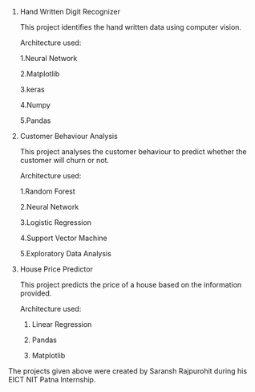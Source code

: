 1. Hand Written Digit Recognizer 

   This project identifies the hand written data using computer vision.

   Architecture used:

    1.Neural Network

    2.Matplotlib

    3.keras

    4.Numpy

    5.Pandas

2. Customer Behaviour Analysis

   This project analyses the customer behaviour to predict whether the customer will churn or not.
   
    Architecture used:

    1.Random Forest

    2.Neural Network

    3.Logistic Regression

    4.Support Vector Machine

    5.Exploratory Data Analysis
   
3. House Price Predictor

   This project predicts the price of a house based on the information provided.
    
   Architecture used:
   
    1. Linear Regression
   
    2. Pandas
   
    3. Matplotlib

The projects given above were created by Saransh Rajpurohit during his EICT NIT Patna Internship.
